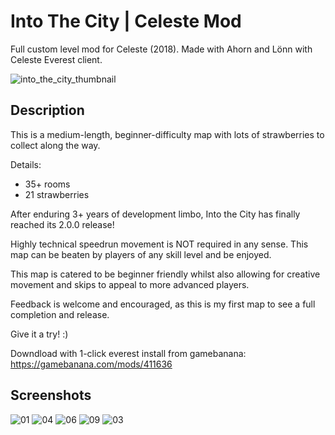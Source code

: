 # Into The City | Celeste Mod
Full custom level mod for Celeste (2018). Made with Ahorn and Lönn with Celeste Everest client.

![into_the_city_thumbnail](https://github.com/user-attachments/assets/b6f4b752-280f-4177-b77f-d514e7697713)

## Description
This is a medium-length, beginner-difficulty map with lots of strawberries to collect along the way.

Details:
- 35+ rooms
- 21 strawberries

After enduring 3+ years of development limbo, Into the City has finally reached its 2.0.0 release!

Highly technical speedrun movement is NOT required in any sense. This map can be beaten by players of any skill level and be enjoyed.

This map is catered to be beginner friendly whilst also allowing for creative movement and skips to appeal to more advanced players.

Feedback is welcome and encouraged, as this is my first map to see a full completion and release.

Give it a try! :)

Downdload with 1-click everest install from gamebanana:
https://gamebanana.com/mods/411636

## Screenshots
![01](https://github.com/user-attachments/assets/fbb4e1b3-aa63-4c08-9fb2-69954b1df299)
![04](https://github.com/user-attachments/assets/b6354f3d-c965-4ec6-9e18-bc947297ef52)
![06](https://github.com/user-attachments/assets/f13aaa16-0643-4c7c-8c15-b85a2177348f)
![09](https://github.com/user-attachments/assets/d21c7fd7-682e-4e41-bb5b-24042d6e25ea)
![03](https://github.com/user-attachments/assets/eabc7c6e-d10d-4a4d-9d2a-96421ab0bdae)
